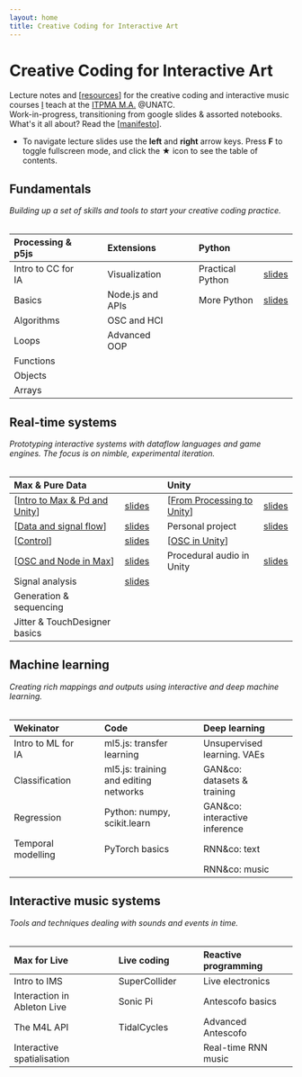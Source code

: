 ```yaml
---
layout: home
title: Creative Coding for Interactive Art
---
```


# Creative Coding for Interactive Art

Lecture notes and [[resources]] for the creative coding and interactive music courses [I](//rvirmoors.github.io) teach
at the [ITPMA M.A.](//cinetic.arts.ro/en/itpma/) @UNATC. <br/>
Work-in-progress, transitioning from google slides & assorted notebooks. What's it all about? Read the [[manifesto]].

- To navigate lecture slides use the **left** and **right** arrow keys. Press **F** to toggle fullscreen mode, and click the **★** icon to see the table of contents.

## Fundamentals

*Building up a set of skills and tools to start your creative coding practice.*
<br/><br/>

| **Processing & p5js** | | | **Extensions** | |                        | **Python** | |            
| :-------- | -------- |--- | :-------- | -------- | --- | :-------- | -------- | 
| Intro to CC for IA  |  |    | Visualization     |  |                    | Practical Python  |  [slides](slides/01-12-practical-python) | 
| Basics     | |            | Node.js and APIs     |  |                 | More Python       |  [slides](slides/01-13-more-python) |
| Algorithms     | |        | OSC and HCI     |  |
| Loops     | |             | Advanced OOP     |  |
| Functions     | |
| Objects     | |
| Arrays     | |

## Real-time systems

*Prototyping interactive systems with dataflow languages and game engines. The focus is on nimble, experimental iteration.*
<br/><br/>

| **Max & Pure Data** | |               | **Unity** | |     
| :-------- | -------- |---             | :-------- | -------- | 
| [[Intro to Max & Pd and Unity]] | [slides](slides/02-01-max-unity-intro) | | [[From Processing to Unity]] | [slides](slides/02-02-p5-to-unity.md) |
| [[Data and signal flow]]   | [slides](slides/02-05-types-flow) |                    | Personal project    | [slides](slides/02-03-personal-project.md) |  
| [[Control]]   | [slides](slides/02-06-control) |                    | [[OSC in Unity]]    |  |  
| [[OSC and Node in Max]] | [slides](slides/02-07-osc-node.md)  |    | Procedural audio in Unity | [slides](slides/02-10-unity-pd.md)  |  
| Signal analysis  | [slides](slides/02-11-signal-analysis.md) |       |  |  |  
| Generation & sequencing  |  |       |  |  |  
| Jitter & TouchDesigner basics    |  |   

## Machine learning

*Creating rich mappings and outputs using interactive and deep machine learning.*
<br/><br/>

| **Wekinator** | | | **Code** | | | **Deep learning** | |            
| :-------- | -------- |--- | :-------- | -------- | --- | :-------- | -------- | 
| Intro to ML for IA |  |  | ml5.js: transfer learning     |  | | Unsupervised learning. VAEs  | | 
| Classification  |  |  | ml5.js: training and editing networks     |  | | GAN&co: datasets & training  | | 
| Regression  |  |  | Python: numpy, scikit.learn     |  | | GAN&co: interactive inference  | | 
| Temporal modelling  |  |  | PyTorch basics     |  | | RNN&co: text  | | 
|   |  |  |      |  | | RNN&co: music  | | 

## Interactive music systems

*Tools and techniques dealing with sounds and events in time.*
<br/><br/>

| **Max for Live** | | | **Live coding** | | | **Reactive programming** | |            
| :-------- | -------- |--- | :-------- | -------- | --- | :-------- | -------- | 
| Intro to IMS |  |  | SuperCollider     |  | | Live electronics  | | 
| Interaction in Ableton Live  |  |  | Sonic Pi     |  | | Antescofo basics  | | 
| The M4L API  |  |  | TidalCycles     |  | | Advanced Antescofo  | | 
| Interactive spatialisation  |  |  |      |  | | Real-time RNN music  | |

[//begin]: # "Autogenerated link references for markdown compatibility"
[resources]: resources.md "Getting started"
[manifesto]: manifesto.md "Manifesto"
[Intro to Max & Pd and Unity]: intro-to-max--pd-and-unity.md "Intro to Max & Pd and Unity"
[From Processing to Unity]: from-processing-to-unity.md "From Processing to Unity"
[Data and signal flow]: data-and-signal-flow.md "Data and signal flow"
[Control]: control.md "Control"
[OSC in Unity]: osc-in-unity.md "OSC in Unity"
[OSC and Node in Max]: osc-and-node-in-max.md "OSC and Node in Max"
[//end]: # "Autogenerated link references"